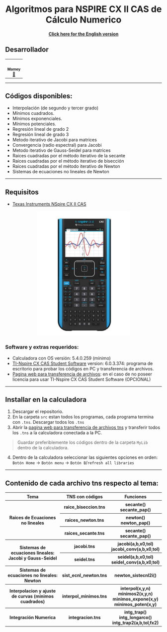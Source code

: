 <p align="center">
    <h1 align="center"/> Algoritmos para NSPIRE CX II CAS de Cálculo Numerico </h1>
    <h4 align="center"> <a href="resources">Click here for the English version </a></h4>
</p>



## Desarrollador
<table align="center">
<tbody>
<tr>
<td align="center"><a href="https://github.com/ImMamey" rel="nofollow"><img src="https://avatars.githubusercontent.com/u/32584037?v=4" width="150px;" alt="" style="max-width:100%;"><br><sub><b>Mamey</b></sub></a><br><a href="https://github.com/ImMamey/Practica-5-DDNS/commits?author=ImMamey" title="Commits"><g-emoji class="g-emoji" alias="book" fallback-src="https://github.githubassets.com/images/icons/emoji/unicode/1f4d6.png">📖</g-emoji></a></td>
</tr>
</tbody>
</table>

---


## Códigos disponibles:
* Interpolación (de segundo y tercer grado)
* Mínimos cuadrados.
* Mínimos exponenciales.
* Mínimos potenciales.
* Regresión lineal de grado 2
* Regresión lineal de grado 3
* Metodo iterativo de Jacobi para matrices
* Convergencia (radio espectral) para Jacobi
* Metodo iterativo de Gauss-Seidel para matrices
* Raices cuadradas por el método iterativo de la secante
* Raices cuadradas por el método iterativo de bisección
* Raices cuadradas por el método iterativo de Newton
* Sistemas de ecuaciones no lineales de Newton

---


## Requisitos
* [Texas Instruments NSpire CX II CAS](https://education.ti.com/en/products/calculators/graphing-calculators/ti-nspire-cx-ii-cx-ii-cas)
<p align="center">
    <img src="resources\images\61c8jg5GogL.jpg" title="calculator" width="300">
</p>

### Software y extras requeridos:

* Calculadora con OS versión: 5.4.0.259 (mínimo)
* [TI-Nspire CX CAS Student Software](https://education.ti.com/en/software/details/en/36BE84F974E940C78502AA47492887AB/ti-nspirecxcas_pc_full) version: 6.0.3.374: programa de escritorio para probar los códigos en PC y transferencia de archivos.
* [Pagina web para transferencia de archivos](https://nspireconnect.ti.com/nsc/file-transfer): en el caso de no poseer licencia para usar TI-Nspire CX CAS Student Software (OPCIONAL) 

---
## Installar en la calculadora

1. Descargar el repositorio.
2. En la carpeta `src` estan todos los programas, cada programa termina con `.tns`. Descargar todos los `.tns`
3. Abrir la [pagina web para transferencia de archivos tns](https://nspireconnect.ti.com/nsc/file-transfer) y transferir todos los `.tns` a la calculadora conectada a la PC.
> Guardar preferiblemente los códigos dentro de la carpeta `MyLib` dentro de la calculadora.
4. Dentro de la calculadora seleccionar las siguientes opciones en orden: `Botón Home` → `Botón menu` → `Botón B`/`refresh all libraries`


---

## Contenido de cada archivo tns respecto al tema:



<table style="width:100%">
    <tr>
       <th> Tema </th>
       <th> TNS con códigos </th> 
       <th> Funciones</th>
    </tr>
    <tr>
        <th rowspan="3">Raices de Ecuaciones no lineales</th>
        <th> raice_biseccion.tns </th>
        <th> secante()<br> secante_pap()</th>
    </tr>
    <tr>
        <th>raices_newton.tns</th>
        <th>newton() <br> newton_pap() </th>
    </tr>
    <tr>
        <th>raices_secante.tns</th>
        <th>secante() <br> secante_pap()</th>
    </tr>
    <tr>
        <th rowspan="2"> Sistemas de ecuaciones lineales: Jacobi y Gauss-Seidel</th>
        <th> jacobi.tns  </th>
        <th> jacobi(a,b,x0,tol) <br> jacobi_conv(a,b,x0,tol)</th>
    </tr>
    <tr>
        <th> seidel.tns </th>
        <th> seidel(a,b,x0,tol) <br> seidel_conv(a,b,x0,tol)</th>
    </tr>
    <tr>
        <th> Sistemas de ecuaciones no lineales: Newton</th>
        <th>sist_ecnl_newton.tns</th>
        <th>newton_sistecnl2i()</th>
    </tr>
    <tr>
        <th>Interpolacion y ajuste de curvas (minimos cuadrados)</th>
        <th>interpol_minimos.tns</th>
        <th>
        interpol(x,y,n) <br> minimos2(x,y,n) <br> minimos_expone(x,y) <br> minimos_poten(x,y) 
        </th>
    </tr>
    <tr>
        <th>Integración Numerica</th>
        <th> integracion.tns</th>
        <th> intg_trap() <br> intg_longarco() <br> intg_trap2(a,b,tol,fx2)</th>
    </tr>
</table>

